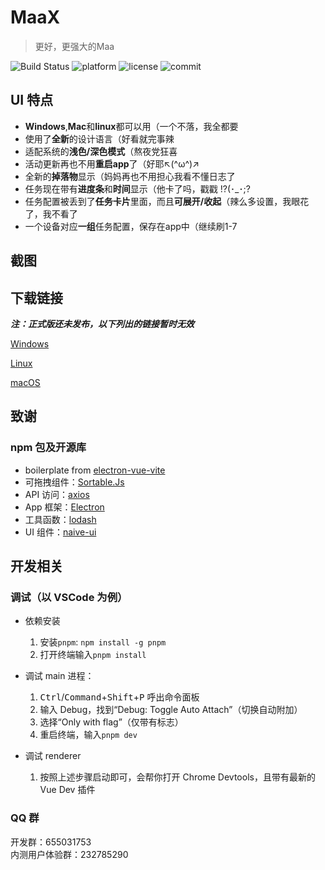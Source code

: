 # MaaX
> 更好，更强大的Maa

![Build Status](https://github.com/MaaAssistantArknights/MeoAsstElectronUI/workflows/Build%2FRelease/badge.svg) ![platform](https://img.shields.io/badge/platform-Windows%20%7C%20Linux%20%7C%20macOS-blueviolet) ![license](https://img.shields.io/github/license/MaaAssistantArknights/MeoAsstElectronUI) ![commit](https://img.shields.io/github/commit-activity/m/MaaAssistantArknights/MeoAsstElectronUI?color=%23ff69b4)

## UI 特点

* **Windows**,**Mac**和**linux**都可以用（一个不落，我全都要
* 使用了**全新**的设计语言（好看就完事辣
* 适配系统的**浅色/深色模式**（熬夜党狂喜
* 活动更新再也不用**重启app**了（好耶↖(^ω^)↗
* 全新的**掉落物**显示（妈妈再也不用担心我看不懂日志了
* 任务现在带有**进度条**和**时间**显示（他卡了吗，戳戳 !?(･_･;?
* 任务配置被丢到了**任务卡片**里面，而且**可展开/收起**（辣么多设置，我眼花了，我不看了
* 一个设备对应**一组**任务配置，保存在app中（继续刷1-7

## 截图



## 下载链接

***注：正式版还未发布，以下列出的链接暂时无效***

[Windows](https://github.com/MaaAssistantArknights/MeoAsstElectronUI/releases/latest/download/MeoAssistantArknights-win-x64-2.0.0.exe)

[Linux](https://github.com/MaaAssistantArknights/MeoAsstElectronUI/releases/latest/download/MeoAssistantArknights-linux-x64-2.0.0.zip)

[macOS](https://github.com/MaaAssistantArknights/MeoAsstElectronUI/releases/latest/download/MeoAssistantArknights-mac-x64-2.0.0.zip)

## 致谢

### npm 包及开源库

* boilerplate from [electron-vue-vite](https://github.com/caoxiemeihao/electron-vue-vite)
* 可拖拽组件：[Sortable.Js](https://www.npmjs.com/package/sortablejs)
* API 访问：[axios](https://www.npmjs.com/package/axios)
* App 框架：[Electron](https://www.electronjs.org/)
* 工具函数：[lodash](https://lodash.com/)
* UI 组件：[naive-ui](https://www.naiveui.com/)

## 开发相关

### 调试（以 VSCode 为例）

* 依赖安装
  1. 安装`pnpm`: `npm install -g pnpm`
  1. 打开终端输入`pnpm install`

* 调试 main 进程：
  1. <kbd>Ctrl</kbd>/<kbd>Command</kbd>+<kbd>Shift</kbd>+<kbd>P</kbd> 呼出命令面板
  2. 输入 Debug，找到“Debug: Toggle Auto Attach”（切换自动附加）
  3. 选择“Only with flag”（仅带有标志）
  4. 重启终端，输入`pnpm dev`

* 调试 renderer
  1. 按照上述步骤启动即可，会帮你打开 Chrome Devtools，且带有最新的 Vue Dev 插件

### QQ 群

开发群：655031753  
内测用户体验群：232785290
